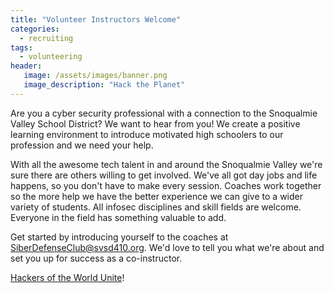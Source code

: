 ```yaml
---
title: "Volunteer Instructors Welcome"
categories:
  - recruiting
tags:
  - volunteering
header:
   image: /assets/images/banner.png
   image_description: "Hack the Planet"
---
```


Are you a cyber security professional with a connection to the Snoqualmie Valley
School District? We want to hear from you! We create a positive learning
environment to introduce motivated high schoolers to our profession and we need
your help.

With all the awesome tech talent in and around the Snoqualmie Valley we're sure
there are others willing to get involved. We've all got day jobs and life
happens, so you don't have to make every session. Coaches work together so the
more help we have the better experience we can give to a wider variety of
students. All infosec disciplines and skill fields are welcome. Everyone in the
field has something valuable to add.

Get started by introducing yourself to the coaches at
[SiberDefenseClub@svsd410.org](mailto:SiberDefenseClub@svsd410.org). We'd love
to tell you what we're about and set you up for success as a co-instructor.

[Hackers of the World Unite](https://www.youtube.com/watch?v=l6gXhPFHRDo)!